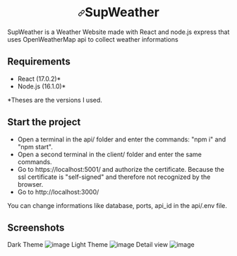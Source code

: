 <h1 align="center"><a id="user-content-aascsurvey" class="anchor" aria-hidden="true" href="#aascsurvey"><svg class="octicon octicon-link" viewBox="0 0 16 16" version="1.1" width="16" height="16" aria-hidden="true"><path fill-rule="evenodd" d="M7.775 3.275a.75.75 0 001.06 1.06l1.25-1.25a2 2 0 112.83 2.83l-2.5 2.5a2 2 0 01-2.83 0 .75.75 0 00-1.06 1.06 3.5 3.5 0 004.95 0l2.5-2.5a3.5 3.5 0 00-4.95-4.95l-1.25 1.25zm-4.69 9.64a2 2 0 010-2.83l2.5-2.5a2 2 0 012.83 0 .75.75 0 001.06-1.06 3.5 3.5 0 00-4.95 0l-2.5 2.5a3.5 3.5 0 004.95 4.95l1.25-1.25a.75.75 0 00-1.06-1.06l-1.25 1.25a2 2 0 01-2.83 0z"></path></svg></a>SupWeather</h1>
<p>SupWeather is a Weather Website made with React and node.js express that uses OpenWeatherMap api to collect weather informations</p>

## Requirements

- React (17.0.2)*
- Node.js (16.1.0)*

*Theses are the versions I used.

## Start the project

- Open a terminal in the api/ folder and enter the commands: "npm i" and "npm start".
- Open a second terminal in the client/ folder and enter the same commands.
- Go to https://localhost:5001/ and authorize the certificate. Because the ssl certificate is "self-signed"
and therefore not recognized by the browser.
- Go to http://localhost:3000/

You can change informations like database, ports, api_id in the api/.env file.

## Screenshots

Dark Theme
![image](https://user-images.githubusercontent.com/10097537/119507424-21bd3680-bd6f-11eb-8477-862ce3f7e1df.png)
Light Theme
![image](https://user-images.githubusercontent.com/10097537/119507498-2c77cb80-bd6f-11eb-82ed-6dc4bf6fe805.png)
Detail view
![image](https://user-images.githubusercontent.com/10097537/119507585-40233200-bd6f-11eb-85a2-602ce6603382.png)
